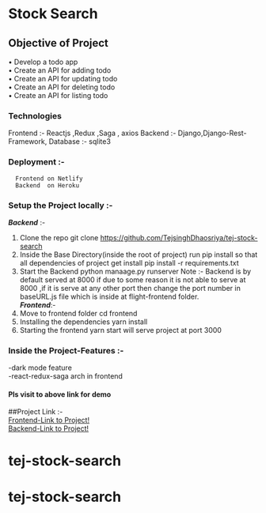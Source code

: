 
# Stock Search

## Objective of Project 

• Develop a todo app <br/>
• Create an API for adding todo <br/>
• Create an API for updating todo <br/>
• Create an API for deleting todo <br/>
• Create an API for listing todo <br/>

### Technologies
Frontend :- Reactjs ,Redux ,Saga , axios
Backend  :- Django,Django-Rest-Framework, 
Database :- sqlite3 
### Deployment :-
      Frontend on Netlify
      Backend  on Heroku 

### Setup the Project locally :- <br/>
  ***Backend*** :-
   1. Clone the repo
         git clone https://github.com/TejsinghDhaosriya/tej-stock-search
   2. Inside the Base Directory(inside the root of project) run pip install so that all dependencies of project get install 
         pip install -r requirements.txt
   3. Start the Backend
         python manaage.py runserver
   Note :- Backend is by default served at 8000 if due to some reason it is not able to serve at 8000 ,if it is serve at any other port then change the port number in baseURL.js file which is inside at flight-frontend folder.    <br/> 
  ***Frontend***:-
  1. Move to frontend folder
       cd frontend
  2. Installing the dependencies 
       yarn install
  3.  Starting the frontend
       yarn start
       will serve project at port 3000
       
### Inside the Project-Features :- 
   -dark mode feature<br/>
   -react-redux-saga arch in frontend<br/>
   

#### Pls visit to above link for demo




##Project Link :-<br/>
    [Frontend-Link to Project!](https://tej-stock-search.netlify.app/)<br/>
    [Backend-Link to Project!](https://tej-stock.herokuapp.com)
    
# tej-stock-search
# tej-stock-search
